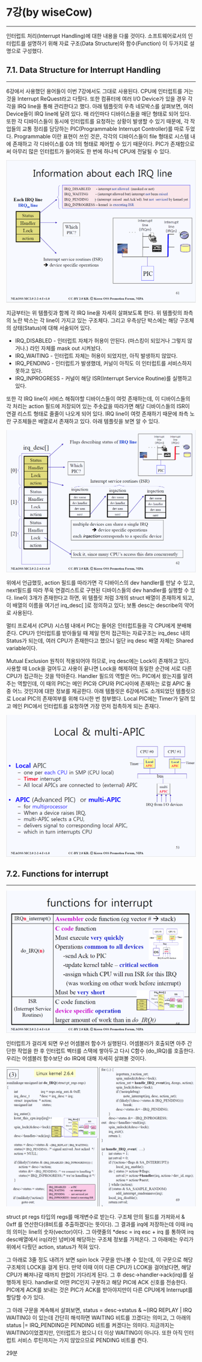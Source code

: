 # 7강\(by wiseCow\)

---

인터럽트 처리\(Interrupt Handling\)에 대한 내용을 다룰 것이다. 소프트웨어로서의 인터럽트를 설명하기 위해 자료 구조\(Data Structure\)와 함수\(Function\) 이 두가지로 설명으로 구성했다.

## 7.1. Data Structure for Interrupt Handling

---

6강에서 사용했던 용어들이 이번 7강에서도 그대로 사용된다. CPU에 인터럽트를 거는 것을 Interrupt ReQuest라고 다뤘다. 또한 컴퓨터에 여러 I/O Device가 있을 경우 각각을 IRQ line을 통해 관리한다고 했다. 아래 템플릿의 우측 네모박스를 살펴보면, 여러 Device들이 IRQ line에 달려 있다. 매 라인마다 디바이스들을 매단 형태로 되어 있다. 또한 각 디바이스들이 동시에 인터럽트를 요청하는 상황이 발생할 수 있기 때문에, 각 작업들의 교통 정리를 담당하는 PIC\(Programmable Interrupt Controller\)를 따로 두었다. Programmable 이란 표현이 쓰인 것은, 각각의 디바이스들이 file 형태로 시스템 내에 존재하고 각 디바이스를 0과 1의 형태로 제어할 수 있기 때문이다. PIC가 존재함으로써 아무리 많은 인터럽트가 들어와도 한 번에 하나씩 CPU에 전달될 수 있다.

![](/images/lk_0701.PNG)

지금부터는 위 템플릿과 함께 각 IRQ line을 자세히 살펴보도록 한다. 위 템플릿의 좌측의 노란 박스는 각 line이 가지고 있는 구조체다. 그리고 우측상단 박스에는 해당 구조체의 상태\(Status\)에 대해 서술되어 있다.

* IRQ\_DISABLED - 인터럽트 자체가 허용이 안된다. \(마스킹이 되있거나 그렇지 않거나.\) 라인 자체를 mask out 시켜놨다.
* IRQ\_WAITING - 인터럽트 자체는 허용이 되었지만, 아직 발생하지 않았다.
* IRQ\_PENDING - 인터럽트가 발생했데, 커널이 아직도 이 인터럽트를 서비스하지 못하고 있다.
* IRQ\_INPROGRESS - 커널이 해당 ISR\(Interrupt Service Routine\)를 실행하고 있다.

또한 각 IRQ line이 서비스 해줘야할 디바이스들이 여럿 존재하는데, 이 디바이스들의 각 처리는 action 필드에 저장되어 있는 주솟값을 따라가면 해당 디바이스들의 ISR이 연결 리스트 형태로 줄줄이 나오게 되어 있다. IRQ line이 여럿 존재하기 때문에 좌측 노란 구조체들은 배열로서 존재하고 있다. 아래 템플릿을 보면 알 수 있다.

![](/images/lk_0702.PNG)

위에서 언급했듯, action 필드를 따라가면 각 디바이스의 dev handler를 만날 수 있고, next필드를 따라 쭈욱 연결리스트로 구현된 디바이스들의 dev handler를 실행할 수 있다. line이 3개가 존재한다고 하면, 위 템플릿 처럼 3개의 struct 배열이 존재하게 되고, 이 배열의 이름을 여기선 irq\_desc\[ \]로 정의하고 있다; 보통 desc는 describe의 약어로 사용된다.

멀티 프로세서 \(CPU\) 시스템 내에서 PIC는 들어온 인터럽트들을 각 CPU에게 분배해준다. CPU가 인터럽트를 받아들일 때 제일 먼저 접근하는 자료구조는 irq\_desc 내의 Status가 되는데, 여러 CPU가 존재한다고 했으니 일단 irq desc 배열 자체는 Shared variable이다.

Mutual Exclusion 원칙이 적용되어야 하므로, irq desc에는 Lock이 존재하고 있다. 사용할 때 Lock을 걸어두고 사용이 끝나면 Lock을 해제하여 동일한 순간에 서로 다른 CPU가 접근하는 것을 막아준다. Handler 필드의 역할은 어느 PIC에서 왔는지를 알려주는 역할인데, 이 때의 PIC는 메인 PIC와 CPU와 PIC사이에 존재하는 로컬 APIC 둘 중 어느 것인지에 대한 정보를 제공한다. 아래 템플릿은 6강에서도 소개되었던 템플릿으로 Local PIC의 존재여부를 위해 다시한 번 첨부했다. Local PIC에는 Timer가 달려 있고 메인 PIC에서 인터럽트를 요청하면 가장 먼저 접촉하게 되는 존재다.

![](/images/lk_0703.PNG)

## 7.2. Functions for interrupt

---

![](/images/lk_0704.PNG)

인터럽트가 걸리게 되면 우선 어셈블러 함수가 실행된다. 어셈블러가 호출되면 아주 간단한 작업을 한 후 인터럽트 벡터를 스택에 쌓아두고 다시 C함수 \(do\_IRQ\)를 호출한다. 우리는 어셈블러 함수보단 do IRQ에 대해 자세히 살펴볼 것이다.

![](/images/lk_0705.PNG)

struct pt regs 타입의 regs를 매개변수로 받는다. 구조체 안의 필드를 가져와서 & 0xff 를 연산한다\(8비트를 추출하겠다는 뜻이다\). 그 결과를 irq에 저장하는데 이때 irq의 의미는 line의 숫자\(vector\)이다. 그 아랫줄의 \*desc = irq esc + irq 를 통하여 irq desc배열에서 irq\(라인 넘버\)에 해당하는 구조체 정보를 가져온다. 그 아래에는 우리가 위에서 다뤘던 action, status가 적혀 있다.

그 아래로 3줄 정도 내려가 보면 spin lock 구문을 만나볼 수 있는데, 이 구문으로 해당 구조체의 LOCK을 걸게 된다. 만약 이때 이미 다른 CPU가 LCOK을 걸어놨다면, 해당 CPU가 빠져나갈 때까지 한없이 기다리게 된다. 그 후 desc-&gt;handler-&gt;ack\(irq\)를 실행하게 된다. handler로 어떤 PIC인지 구분하고 해당 PIC에 ACK 신호를 전송한다. PIC에게 ACK를 보내는 것은 PIC가 ACK를 받아야지만이 다른 CPU에게 Interrupt를 할당할 수가 있다.

그 아래 구문을 계속해서 살펴보면, status = desc-&gt;status & ~\(IRQ REPLAY \| IRQ WAITING\) 이 있는데 간단히 해석하면 WAITING 비트를 끄겠다는 의미고, 그 아래의 status \|= IRQ\_PENDING은 PENDING 비트를 켜겠다는 의미다. 지금까지는 WAITING이었겠지만, 인터럽트가 왔으니 더 이상 WAITING이 아니다. 또한 아직 인터럽트 서비스 루틴까지는 가지 않았으므로 PENDING 비트를 켠다.

29분

